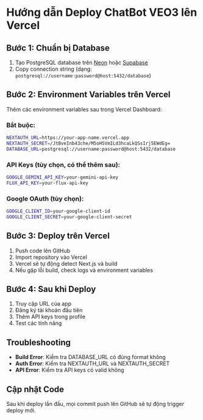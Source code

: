 # Hướng dẫn Deploy ChatBot VEO3 lên Vercel

## Bước 1: Chuẩn bị Database
1. Tạo PostgreSQL database trên [Neon](https://neon.tech) hoặc [Supabase](https://supabase.com)
2. Copy connection string (dạng: `postgresql://username:password@host:5432/database`)

## Bước 2: Environment Variables trên Vercel
Thêm các environment variables sau trong Vercel Dashboard:

### Bắt buộc:
```bash
NEXTAUTH_URL=https://your-app-name.vercel.app
NEXTAUTH_SECRET=/JtBveInb43che/M5oHSVmILd3hcaLkQSsIrj5EWdEg=
DATABASE_URL=postgresql://username:password@host:5432/database
```

### API Keys (tùy chọn, có thể thêm sau):
```bash
GOOGLE_GEMINI_API_KEY=your-gemini-api-key
FLUX_API_KEY=your-flux-api-key
```

### Google OAuth (tùy chọn):
```bash
GOOGLE_CLIENT_ID=your-google-client-id
GOOGLE_CLIENT_SECRET=your-google-client-secret
```

## Bước 3: Deploy trên Vercel
1. Push code lên GitHub
2. Import repository vào Vercel
3. Vercel sẽ tự động detect Next.js và build
4. Nếu gặp lỗi build, check logs và environment variables

## Bước 4: Sau khi Deploy
1. Truy cập URL của app
2. Đăng ký tài khoản đầu tiên
3. Thêm API keys trong profile
4. Test các tính năng

## Troubleshooting
- **Build Error**: Kiểm tra DATABASE_URL có đúng format không
- **Auth Error**: Kiểm tra NEXTAUTH_URL và NEXTAUTH_SECRET
- **API Error**: Kiểm tra API keys có valid không

## Cập nhật Code
Sau khi deploy lần đầu, mọi commit push lên GitHub sẽ tự động trigger deploy mới. 